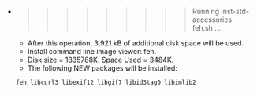 * >>>>>>>>> Running inst-std-accessories-feh.sh ...
  * After this operation, 3,921 kB of additional disk space will be used.
  * Install command line image viewer: feh.
  * Disk size = 1835788K. Space Used = 3484K.
  * The following NEW packages will be installed:
  ```bash
  feh libcurl3 libexif12 libgif7 libid3tag0 libimlib2
  ```
